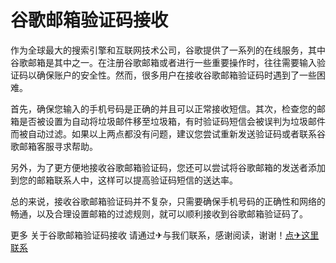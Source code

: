 # 谷歌邮箱验证码接收

作为全球最大的搜索引擎和互联网技术公司，谷歌提供了一系列的在线服务，其中谷歌邮箱是其中之一。在注册谷歌邮箱或者进行一些重要操作时，往往需要输入验证码以确保账户的安全性。然而，很多用户在接收谷歌邮箱验证码时遇到了一些困难。

首先，确保您输入的手机号码是正确的并且可以正常接收短信。其次，检查您的邮箱是否被设置为自动将垃圾邮件移至垃圾箱，有时验证码短信会被误判为垃圾邮件而被自动过滤。如果以上两点都没有问题，建议您尝试重新发送验证码或者联系谷歌邮箱客服寻求帮助。

另外，为了更方便地接收谷歌邮箱验证码，您还可以尝试将谷歌邮箱的发送者添加到您的邮箱联系人中，这样可以提高验证码短信的送达率。

总的来说，接收谷歌邮箱验证码并不复杂，只需要确保手机号码的正确性和网络的畅通，以及合理设置邮箱的过滤规则，就可以顺利接收到谷歌邮箱验证码了。

更多 关于谷歌邮箱验证码接收 请通过✈与我们联系，感谢阅读，谢谢！[点✈这里联系](https://jiema.k02.cc)